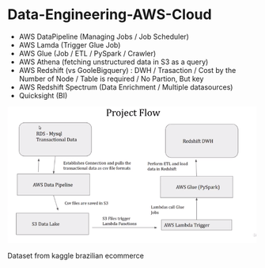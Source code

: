 # Data-Engineering-AWS-Cloud

- AWS DataPipeline (Managing Jobs / Job Scheduler) 
- AWS Lamda (Trigger Glue Job)
- AWS Glue (Job / ETL / PySpark / Crawler)
- AWS Athena (fetching unstructured data in S3 as a query)
- AWS Redshift (vs GooleBigquery) : DWH / Trasaction / Cost by the Number of Node / Table is required / No Partion, But key
- AWS Redshift Spectrum (Data Enrichment / Multiple datasources)
- Quicksight (BI)

![HLA](./High-Level-Architecture-diagram.PNG)

Dataset from kaggle brazilian ecommerce
